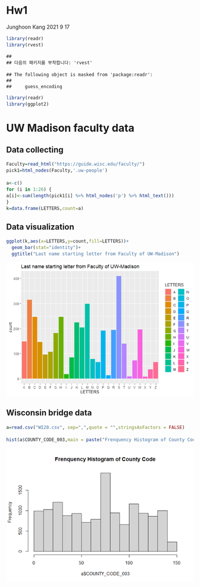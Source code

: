 Hw1
================
Junghoon Kang
2021 9 17

``` r
library(readr)
library(rvest)
```

    ## 
    ## 다음의 패키지를 부착합니다: 'rvest'

    ## The following object is masked from 'package:readr':
    ## 
    ##     guess_encoding

``` r
library(readr)
library(ggplot2)
```

# UW Madison faculty data

## Data collecting

``` r
Faculty=read_html("https://guide.wisc.edu/faculty/")
pick1=html_nodes(Faculty,'.uw-people')

a<-c()
for (i in 1:26) {
a[i]<-sum(length(pick1[i] %>% html_nodes('p') %>% html_text()))
}
k=data.frame(LETTERS,count=a)
```

## Data visualization

``` r
ggplot(k,aes(x=LETTERS,y=count,fill=LETTERS))+
  geom_bar(stat="identity")+
  ggtitle("Last name starting letter from Faculty of UW-Madison")
```

![](README_files/figure-gfm/unnamed-chunk-3-1.png)<!-- -->

## Wisconsin bridge data

``` r
a=read.csv("WI20.csv", sep=",",quote = "",stringsAsFactors = FALSE)

hist(a$COUNTY_CODE_003,main = paste("Frenquency Histogram of County Code"))
```

![](README_files/figure-gfm/unnamed-chunk-4-1.png)<!-- -->
